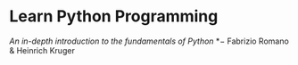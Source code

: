 # Learn Python Programming
*An in-depth introduction to the fundamentals of Python*
*$-$ Fabrizio Romano & Heinrich Kruger


